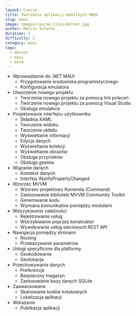 ```yaml
---
layout: Course
title: Tworzenie aplikacji mobilnych MAUI
slug: maui
image: images/course-tiles/dotnet.jpg
author: Marcin Sulecki
duration: 3
difficulty: 2
category: maui
tags: 
  - dotnet
  - maui
  - mvvm
---
```



* Wprowadzenie do .NET MAUI 	
 	* Przygotowanie środowiska programistycznego
 	* Konfiguracja emulatora
* Utworzenie nowego projektu
 	* Tworzenie nowego projektu za pomocą linii poleceń 	
 	* Tworzenie nowego projektu za pomocą Visual Studio
 	* Obsługa emulatora
* Projektowanie interfejsu użytkownika
	* Składnia XAML
	* Tworzenie widoku
	* Tworzenie układu
	* Wyświetlanie informacji
 	* Edycja danych
 	* Wyświetlanie kolekcji
 	* Wyświetlanie obrazów
 	* Obsługa przycisków
 	* Obsługa gestów
* Wiązanie danych
 	* Kontekst danych
 	* Interfejs INotifyPropertyChanged
* Wzorzec MVVM
	* Wzorzec projektowy Komenda (Command)
	* Zastosowanie biblioteki MVVM Community Toolkit
	* Generowanie kodu
	* Wymiana komunikatów pomiędzy modułami
* Wstrzykiwanie zależności
	* Rejestrowanie usług
	* Wstrzykiwanie poprzez konstruktor
	* Wywoływanie usług sieciowych REST API
* Nawigacja pomiędzy stronami
	* Routing
	* Przekazywanie parametrów
* Usługi specyficzne dla platformy	
	* Geokodowanie
	* Geolokacja	
* Przechowywanie danych
	* Preferencje
	* Bezpieczny magazyn
	* Zastosowanie bazy danych SQLite
* Zaawansowane
	* Skanowanie kodów kreskowych
	* Lokalizacja aplikacji
* Wdrażanie
	* Publikacja aplikacji

